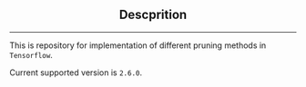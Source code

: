 ## <center>Descprition</center>
---

This is repository for implementation of different pruning methods in `Tensorflow`.

Current supported version is `2.6.0`. 